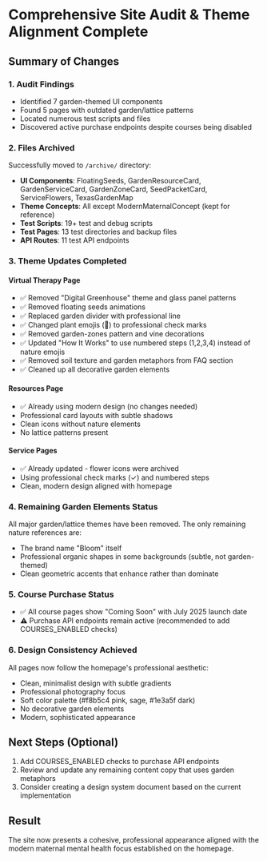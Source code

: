 # Comprehensive Site Audit & Theme Alignment Complete

## Summary of Changes

### 1. Audit Findings
- Identified 7 garden-themed UI components
- Found 5 pages with outdated garden/lattice patterns
- Located numerous test scripts and files
- Discovered active purchase endpoints despite courses being disabled

### 2. Files Archived
Successfully moved to `/archive/` directory:
- **UI Components**: FloatingSeeds, GardenResourceCard, GardenServiceCard, GardenZoneCard, SeedPacketCard, ServiceFlowers, TexasGardenMap
- **Theme Concepts**: All except ModernMaternalConcept (kept for reference)
- **Test Scripts**: 19+ test and debug scripts
- **Test Pages**: 13 test directories and backup files
- **API Routes**: 11 test API endpoints

### 3. Theme Updates Completed

#### Virtual Therapy Page
- ✅ Removed "Digital Greenhouse" theme and glass panel patterns
- ✅ Removed floating seeds animations
- ✅ Replaced garden divider with professional line
- ✅ Changed plant emojis (🌱) to professional check marks
- ✅ Removed garden-zones pattern and vine decorations
- ✅ Updated "How It Works" to use numbered steps (1,2,3,4) instead of nature emojis
- ✅ Removed soil texture and garden metaphors from FAQ section
- ✅ Cleaned up all decorative garden elements

#### Resources Page
- ✅ Already using modern design (no changes needed)
- Professional card layouts with subtle shadows
- Clean icons without nature elements
- No lattice patterns present

#### Service Pages
- ✅ Already updated - flower icons were archived
- Using professional check marks (✓) and numbered steps
- Clean, modern design aligned with homepage

### 4. Remaining Garden Elements Status
All major garden/lattice themes have been removed. The only remaining nature references are:
- The brand name "Bloom" itself
- Professional organic shapes in some backgrounds (subtle, not garden-themed)
- Clean geometric accents that enhance rather than dominate

### 5. Course Purchase Status
- ✅ All course pages show "Coming Soon" with July 2025 launch date
- ⚠️ Purchase API endpoints remain active (recommended to add COURSES_ENABLED checks)

### 6. Design Consistency Achieved
All pages now follow the homepage's professional aesthetic:
- Clean, minimalist design with subtle gradients
- Professional photography focus
- Soft color palette (#f8b5c4 pink, sage, #1e3a5f dark)
- No decorative garden elements
- Modern, sophisticated appearance

## Next Steps (Optional)
1. Add COURSES_ENABLED checks to purchase API endpoints
2. Review and update any remaining content copy that uses garden metaphors
3. Consider creating a design system document based on the current implementation

## Result
The site now presents a cohesive, professional appearance aligned with the modern maternal mental health focus established on the homepage.